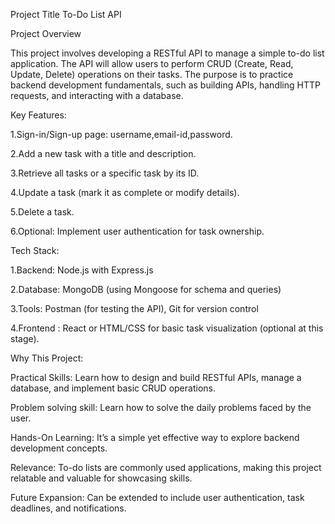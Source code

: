 Project Title To-Do List API

Project Overview

This project involves developing a RESTful API to manage a simple to-do list application. The API will allow users to perform CRUD (Create, Read, Update, Delete) operations on their tasks. The purpose is to practice backend development fundamentals, such as building APIs, handling HTTP requests, and interacting with a database.

Key Features:

1.Sign-in/Sign-up page: username,email-id,password.

2.Add a new task with a title and description.

3.Retrieve all tasks or a specific task by its ID.

4.Update a task (mark it as complete or modify details).

5.Delete a task.

6.Optional: Implement user authentication for task ownership.

Tech Stack:

1.Backend: Node.js with Express.js

2.Database: MongoDB (using Mongoose for schema and queries)

3.Tools: Postman (for testing the API), Git for version control

4.Frontend : React or HTML/CSS for basic task visualization (optional at this stage).

Why This Project:

Practical Skills: Learn how to design and build RESTful APIs, manage a database, and implement basic CRUD operations.

Problem solving skill: Learn how to solve the daily problems faced by the user.

Hands-On Learning: It’s a simple yet effective way to explore backend development concepts.

Relevance: To-do lists are commonly used applications, making this project relatable and valuable for showcasing skills.

Future Expansion: Can be extended to include user authentication, task deadlines, and notifications.  